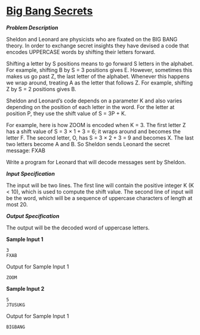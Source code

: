 # [Big Bang Secrets](https://dmoj.ca/problem/ccc12J4)

***Problem Description***

Sheldon and Leonard are physicists who are fixated on the BIG BANG theory. In order to exchange
secret insights they have devised a code that encodes UPPERCASE words by shifting their letters
forward.

Shifting a letter by S positions means to go forward S letters in the alphabet. For example, shifting
B by S = 3 positions gives E. However, sometimes this makes us go past Z, the last letter of
the alphabet. Whenever this happens we wrap around, treating A as the letter that follows Z. For
example, shifting Z by S = 2 positions gives B.

Sheldon and Leonard’s code depends on a parameter K and also varies depending on the position
of each letter in the word. For the letter at position P, they use the shift value of S = 3P + K.

For example, here is how ZOOM is encoded when K = 3. The first letter Z has a shift value
of S = 3 × 1 + 3 = 6; it wraps around and becomes the letter F. The second letter, O, has
S = 3 × 2 + 3 = 9 and becomes X. The last two letters become A and B. So Sheldon sends
Leonard the secret message: FXAB

Write a program for Leonard that will decode messages sent by Sheldon.

***Input Specification***

The input will be two lines. The first line will contain the positive integer K (K < 10), which
is used to compute the shift value. The second line of input will be the word, which will be a
sequence of uppercase characters of length at most 20.

***Output Specification***

The output will be the decoded word of uppercase letters.

**Sample Input 1**
```
3
FXAB
```

Output for Sample Input 1
```
ZOOM
```

**Sample Input 2**
```
5
JTUSUKG
```

Output for Sample Input 1
```
BIGBANG
```
